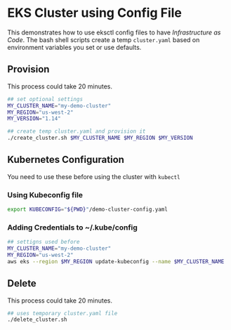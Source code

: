 # EKS Cluster using Config File

This demonstrates how to use eksctl config files to have *Infrastructure as Code*.
The bash shell scripts create a temp `cluster.yaml` based on environment variables you set or use defaults.

## Provision

This process could take 20 minutes.

```bash
## set optional settings
MY_CLUSTER_NAME="my-demo-cluster"
MY_REGION="us-west-2"
MY_VERSION="1.14"

## create temp cluster.yaml and provision it
./create_cluster.sh $MY_CLUSTER_NAME $MY_REGION $MY_VERSION
```

## Kubernetes Configuration

You need to use these before using the cluster with `kubectl`

### Using Kubeconfig file

```bash
export KUBECONFIG="${PWD}"/demo-cluster-config.yaml
```

### Adding Credentials to ~/.kube/config


```bash
## settigns used before
MY_CLUSTER_NAME="my-demo-cluster"
MY_REGION="us-west-2"
aws eks --region $MY_REGION update-kubeconfig --name $MY_CLUSTER_NAME
```

## Delete

This process could take 20 minutes.

```bash
## uses temporary cluster.yaml file
./delete_cluster.sh
```

